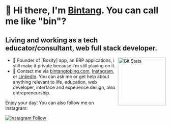 # 🤠 Hi there, I'm [Bintang](https://bintangtobing.com). You can call me like "bin"?

## Living and working as a tech educator/consultant, web full stack developer.

<a href="https://github.com/bintangjtobing"><img alt="Git Stats" src="https://github-readme-stats.vercel.app/api?username=bintangjtobing&include_all_commits=true&show_icons=true" align="right" height="150" /></a>

- 💎 Founder of [Boxity] app, an ERP applications, i still make it private because i'm still playing on it.
- 💬 Contact me via [bintangtobing.com](https://workwith.bintangtobing.com), [Instagram](https://bintangtobing.com/instagram), or [LinkedIn](https://bintangtobing.com/linkedin). You can ask me or get help about anything relevant to life, education, web developer, interface and experience design, also entrepreneurship.

Enjoy your day! You can also follow me on Instagram:

<a href="https://instagram.com/bcjlt">
  <img alt="Instagram Follow" src="https://img.shields.io/badge/Follow%20@bcjlt-1-lightgrey?style=for-the-badge">
</a>
